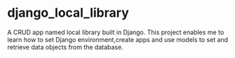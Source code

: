 # django_local_library
A CRUD app named local library built in Django.
This project enables me to learn how to set Django environment,create apps and use models to set and retrieve data objects from the 
database.
